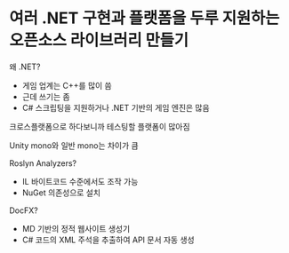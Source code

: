 # 여러 .NET 구현과 플랫폼을 두루 지원하는 오픈소스 라이브러리 만들기
왜 .NET?
* 게임 업계는 C++를 많이 씀
* 근데 쓰기는 좀
* C# 스크립팅을 지원하거나 .NET 기반의 게임 엔진은 많음

크로스플랫폼으로 하다보니까 테스팅할 플랫폼이 많아짐

Unity mono와 일반 mono는 차이가 큼

Roslyn Analyzers?
* IL 바이트코드 수준에서도 조작 가능
* NuGet 의존성으로 설치

DocFX?
* MD 기반의 정적 웹사이트 생성기
* C# 코드의 XML 주석을 추출하여 API 문서 자동 생성


